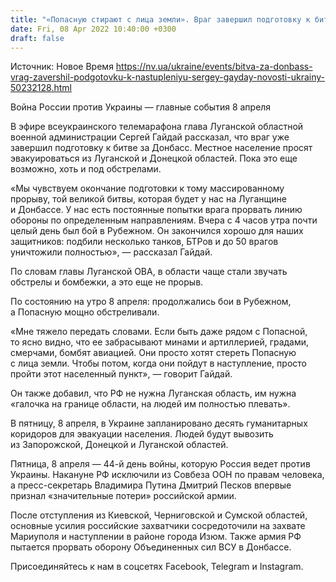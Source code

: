 ```yaml
---
title: "«Попасную стирают с лица земли». Враг завершил подготовку к битве за Донбасс, людей просят эвакуироваться — глава Луганской ОВА"
date: Fri, 08 Apr 2022 10:40:00 +0300
draft: false
---
```

Источник: Новое Время https://nv.ua/ukraine/events/bitva-za-donbass-vrag-zavershil-podgotovku-k-nastupleniyu-sergey-gayday-novosti-ukrainy-50232128.html


Война России против Украины — главные события 8 апреля

В эфире всеукраинского телемарафона глава Луганской областной военной администрации Сергей Гайдай рассказал, что враг уже завершил подготовку к битве за Донбасс. Местное население просят эвакуироваться из Луганской и Донецкой областей. Пока это еще возможно, хоть и под обстрелами.

«Мы чувствуем окончание подготовки к тому массированному прорыву, той великой битвы, которая будет у нас на Луганщине и Донбассе. У нас есть постоянные попытки врага прорвать линию обороны по определенным направлениям. Вчера с 4 часов утра почти целый день был бой в Рубежном. Он закончился хорошо для наших защитников: подбили несколько танков, БТРов и до 50 врагов уничтожили полностью», — рассказал Гайдай.

По словам главы Луганской ОВА, в области чаще стали звучать обстрелы и бомбежки, а это еще не прорыв.

По состоянию на утро 8 апреля: продолжались бои в Рубежном, а Попасную мощно обстреливали.

«Мне тяжело передать словами. Если быть даже рядом с Попасной, то ясно видно, что ее забрасывают минами и артиллерией, градами, смерчами, бомбят авиацией. Они просто хотят стереть Попасную с лица земли. Чтобы потом, когда они пойдут в наступление, просто пройти этот населенный пункт», — говорит Гайдай.

Он также добавил, что РФ не нужна Луганская область, им нужна «галочка на границе области, на людей им полностью плевать».

В пятницу, 8 апреля, в Украине запланировано десять гуманитарных коридоров для эвакуации населения. Людей будут вывозить из Запорожской, Донецкой и Луганской областей.

Пятница, 8 апреля — 44-й день войны, которую Россия ведет против Украины. Накануне РФ исключили из Совбеза ООН по правам человека, а пресс-секретарь Владимира Путина Дмитрий Песков впервые признал «значительные потери» российской армии.

 После отступления из Киевской, Черниговской и Сумской областей, основные усилия российские захватчики сосредоточили на захвате Мариуполя и наступлении в районе города Изюм. Также армия РФ пытается прорвать оборону Объединенных сил ВСУ в Донбассе.

Присоединяйтесь к нам в соцсетях Facebook, Telegram и Instagram.
